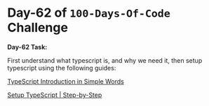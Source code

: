 # Day-62 of `100-Days-Of-Code` Challenge

**Day-62 Task:**

First understand what typescript is, and why we need it, then setup typescript using the following guides:

[TypeScript Introduction in Simple Words](typescript-intro.md)

[Setup TypeScript | Step-by-Step](typescript-setup.md)